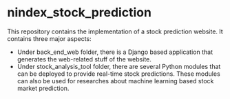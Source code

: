 # nindex_stock_prediction
This repository contains the implementation of a stock prediction website. It contains three major aspects:
* Under back_end_web folder, there is a Django based application that generates the web-related stuff of the website.
* Under stock_analysis_tool folder, there are several Python modules that can be deployed to provide real-time stock predictions. These modules can also be used for researches about machine learning based stock market prediction.
